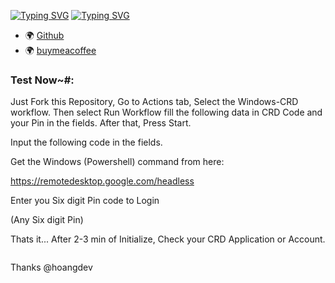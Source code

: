 [![Typing SVG](https://readme-typing-svg.herokuapp.com?font=Fira+Code&pause=1000&width=435&lines=Free+Rdp+Windows+10)](https://git.io/typing-svg)
[![Typing SVG](https://readme-typing-svg.herokuapp.com?font=Fira+Code&size=30&pause=1000&color=F71F1F&width=435&lines=How+to+use+)](https://git.io/typing-svg)
* 🌍 [Github](https://github.com/DemonKate-King)
* 🌍 [buymeacoffee](https://www.buymeacoffee.com/HoangDeveloper)
 ### Test Now~#:
Just Fork this Repository, Go to Actions tab, Select the Windows-CRD workflow. Then select Run Workflow fill the following data in CRD Code and your Pin in the fields. After that, Press Start.

Input the following code in the fields.

Get the Windows (Powershell) command from here:

https://remotedesktop.google.com/headless

Enter you Six digit Pin code to Login

(Any Six digit Pin)

Thats it... After 2-3 min of Initialize, Check your CRD Application or Account.
```
```
Thanks @hoangdev

